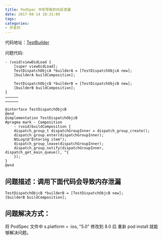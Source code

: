 ```yaml
---
title: PodSpec 书写导致的内存泄漏
date: 2017-08-14 18:31:09
tags:
categories:
- 开发坑
---
```


代码地址：[TestBuilder](https://github.com/bottotl/TestBuilder)
<!-- more --> 
问题代码:

	- (void)viewDidLoad {
		[super viewDidLoad];
		TestDispatchObjcA *builderA = [TestDispatchObjcA new];
		[builderA buildComposition];
		
		TestDispatchObjcB *builderB = [TestDispatchObjcB new];
		[builderB buildComposition];	
	}
	………………
	………………
	 
	@interface TestDispatchObjcB
	@end
	@implementation TestDispatchObjcB
	#pragma mark - Composition
		- (void)buildComposition {
		dispatch_group_t dispatchGroupInner = dispatch_group_create();
		dispatch_group_enter(dispatchGroupInner);
		NSLog(@"Entering item");
		dispatch_group_leave(dispatchGroupInner);
		dispatch_group_notify(dispatchGroupInner, dispatch_get_main_queue(), ^{
		});
	}
	@end
	
## 问题描述：调用下面代码会导致内存泄漏

	TestDispatchObjcB *builderB = [TestDispatchObjcB new];
	[builderB buildComposition];

## 问题解决方式：

将 PodSpec 文件中  s.platform     = :ios, "5.0" 修改到 8.0 后 重新 pod install 就能够解决问题。